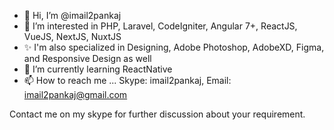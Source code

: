 - 👋 Hi, I’m @imail2pankaj
- 👀 I’m interested in PHP, Laravel, CodeIgniter, Angular 7+, ReactJS, VueJS, NextJS, NuxtJS
- ✨ I'm also specialized in Designing, Adobe Photoshop, AdobeXD, Figma, and Responsive Design as well
- 🌱 I’m currently learning ReactNative
- 📫 How to reach me ... Skype: imail2pankaj, Email: imail2pankaj@gmail.com

Contact me on my skype for further discussion about your requirement.
<!---
imail2pankaj/imail2pankaj is a ✨ special ✨ repository because its `README.md` (this file) appears on your GitHub profile.
You can click the Preview link to take a look at your changes.
--->
